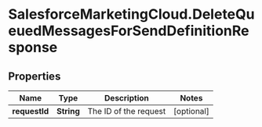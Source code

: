 # SalesforceMarketingCloud.DeleteQueuedMessagesForSendDefinitionResponse

## Properties
Name | Type | Description | Notes
------------ | ------------- | ------------- | -------------
**requestId** | **String** | The ID of the request | [optional] 


